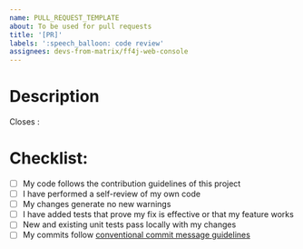 ```yaml
---
name: PULL_REQUEST_TEMPLATE
about: To be used for pull requests
title: '[PR]'
labels: ':speech_balloon: code review'
assignees: devs-from-matrix/ff4j-web-console
---
```


# Description

<!-- Description about this pull request -->

Closes : <!-- refer the github issue. Ex: #084-->

# Checklist:

- [ ] My code follows the contribution guidelines of this project
- [ ] I have performed a self-review of my own code
- [ ] My changes generate no new warnings
- [ ] I have added tests that prove my fix is effective or that my feature works
- [ ] New and existing unit tests pass locally with my changes
- [ ] My commits follow [conventional commit message guidelines](https://www.conventionalcommits.org/en/v1.0.0/)

